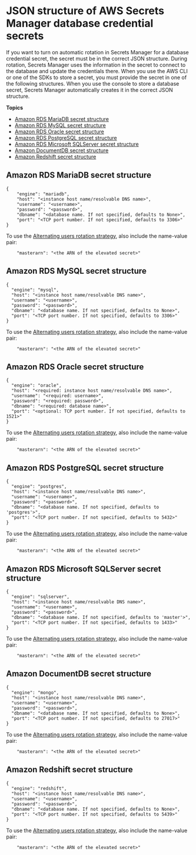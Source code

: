 # JSON structure of AWS Secrets Manager database credential secrets<a name="reference_secret_json_structure"></a>

If you want to turn on automatic rotation in Secrets Manager for a database credential secret, the secret must be in the correct JSON structure\. During rotation, Secrets Manager uses the information in the secret to connect to the database and update the credentials there\. When you use the AWS CLI or one of the SDKs to store a secret, you must provide the secret in one of the following structures\. When you use the console to store a database secret, Secrets Manager automatically creates it in the correct JSON structure\.

**Topics**
+ [Amazon RDS MariaDB secret structure](#reference_secret_json_structure_rds-maria)
+ [Amazon RDS MySQL secret structure](#reference_secret_json_structure_rds-mysql)
+ [Amazon RDS Oracle secret structure](#reference_secret_json_structure_rds-oracle)
+ [Amazon RDS PostgreSQL secret structure](#reference_secret_json_structure_rds-postgres)
+ [Amazon RDS Microsoft SQLServer secret structure](#reference_secret_json_structure_RDS_sqlserver)
+ [Amazon DocumentDB secret structure](#reference_secret_json_structure_docdb)
+ [Amazon Redshift secret structure](#reference_secret_json_structure_RS)

## Amazon RDS MariaDB secret structure<a name="reference_secret_json_structure_rds-maria"></a>

```
{
    "engine": "mariadb",
    "host": "<instance host name/resolvable DNS name>",
    "username": "<username>",
    "password": "<password>",
    "dbname": "<database name. If not specified, defaults to None>",
    "port": "<TCP port number. If not specified, defaults to 3306>"
}
```

To use the [Alternating users rotation strategy](rotating-secrets_strategies.md#rotating-secrets-two-users), also include the name\-value pair:

```
    "masterarn": "<the ARN of the elevated secret>"
```

## Amazon RDS MySQL secret structure<a name="reference_secret_json_structure_rds-mysql"></a>

```
{
  "engine": "mysql",
  "host": "<instance host name/resolvable DNS name>",
  "username": "<username>",
  "password": "<password>",
  "dbname": "<database name. If not specified, defaults to None>",
  "port": "<TCP port number. If not specified, defaults to 3306>"
}
```

To use the [Alternating users rotation strategy](rotating-secrets_strategies.md#rotating-secrets-two-users), also include the name\-value pair:

```
    "masterarn": "<the ARN of the elevated secret>"
```

## Amazon RDS Oracle secret structure<a name="reference_secret_json_structure_rds-oracle"></a>

```
{
  "engine": "oracle",
  "host": "<required: instance host name/resolvable DNS name>",
  "username": "<required: username>",
  "password": "<required: password>",
  "dbname": "<required: database name>",
  "port": "<optional: TCP port number. If not specified, defaults to 1521>"
}
```

To use the [Alternating users rotation strategy](rotating-secrets_strategies.md#rotating-secrets-two-users), also include the name\-value pair:

```
    "masterarn": "<the ARN of the elevated secret>"
```

## Amazon RDS PostgreSQL secret structure<a name="reference_secret_json_structure_rds-postgres"></a>

```
{
  "engine": "postgres",
  "host": "<instance host name/resolvable DNS name>",
  "username": "<username>",
  "password": "<password>",
  "dbname": "<database name. If not specified, defaults to 'postgres'>",
  "port": "<TCP port number. If not specified, defaults to 5432>"
}
```

To use the [Alternating users rotation strategy](rotating-secrets_strategies.md#rotating-secrets-two-users), also include the name\-value pair:

```
    "masterarn": "<the ARN of the elevated secret>"
```

## Amazon RDS Microsoft SQLServer secret structure<a name="reference_secret_json_structure_RDS_sqlserver"></a>

```
{
  "engine": "sqlserver",
  "host": "<instance host name/resolvable DNS name>",
  "username": "<username>",
  "password": "<password>",
  "dbname": "<database name. If not specified, defaults to 'master'>",
  "port": "<TCP port number. If not specified, defaults to 1433>"
}
```

To use the [Alternating users rotation strategy](rotating-secrets_strategies.md#rotating-secrets-two-users), also include the name\-value pair:

```
    "masterarn": "<the ARN of the elevated secret>"
```

## Amazon DocumentDB secret structure<a name="reference_secret_json_structure_docdb"></a>

```
{
  "engine": "mongo",
  "host": "<instance host name/resolvable DNS name>",
  "username": "<username>",
  "password": "<password>",
  "dbname": "<database name. If not specified, defaults to None>",
  "port": "<TCP port number. If not specified, defaults to 27017>"
}
```

To use the [Alternating users rotation strategy](rotating-secrets_strategies.md#rotating-secrets-two-users), also include the name\-value pair:

```
    "masterarn": "<the ARN of the elevated secret>"
```

## Amazon Redshift secret structure<a name="reference_secret_json_structure_RS"></a>

```
{
  "engine": "redshift",
  "host": "<instance host name/resolvable DNS name>",
  "username": "<username>",
  "password": "<password>",
  "dbname": "<database name. If not specified, defaults to None>",
  "port": "<TCP port number. If not specified, defaults to 5439>"
}
```

To use the [Alternating users rotation strategy](rotating-secrets_strategies.md#rotating-secrets-two-users), also include the name\-value pair:

```
    "masterarn": "<the ARN of the elevated secret>"
```